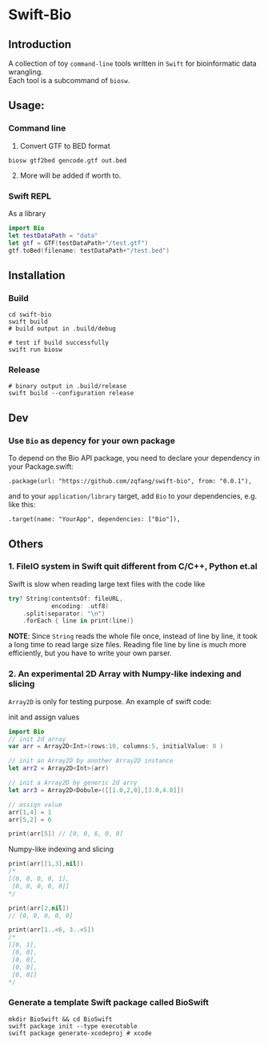 # Swift-Bio
## Introduction
A collection of toy `command-line` tools written in `Swift` for bioinformatic data wrangling.    
Each tool is a subcommand of `biosw`. 

## Usage:
### Command line
1. Convert GTF to BED format
```shell
biosw gtf2bed gencode.gtf out.bed
```
2. More will be added if worth to.

### Swift REPL
As a library 
```swift
import Bio
let testDataPath = "data"
let gtf = GTF(testDataPath+"/test.gtf")
gtf.toBed(filename: testDataPath+"/test.bed")
```
## Installation
### Build
```shell
cd swift-bio
swift build
# build output in .build/debug

# test if build successfully
swift run biosw
```
###  Release 
```shell
# binary output in .build/release
swift build --configuration release
```

## Dev
### Use `Bio` as depency for your own package
To depend on the Bio API package, you need to declare your dependency in your Package.swift:
```
.package(url: "https://github.com/zqfang/swift-bio", from: "0.0.1"),
```
and to your `application/library` target, add `Bio` to your dependencies, e.g. like this:
```
.target(name: "YourApp", dependencies: ["Bio"]),
```


## Others
### 1. FileIO system in Swift quit different from C/C++, Python et.al
Swift is slow when reading large text files with the code like  
```swift
try? String(contentsOf: fileURL,
            encoding: .utf8)
    .split(separator: "\n") 
    .forEach { line in print(line)}
```
**NOTE**: Since `String` reads the whole file once, instead of line by line, it took a long time to read large size files. Reading file line by line is much more efficiently, but you have to write your own parser.

### 2. An experimental 2D Array with Numpy-like indexing and slicing
`Array2D` is only for testing purpose. An example of swift code:

init and assign values
```swift
import Bio
// init 2d array
var arr = Array2D<Int>(rows:10, columns:5, initialValue: 0 )

// init an Array2D by another Array2D instance
let arr2 = Array2D<Int>(arr)

// init a Array2D by generic 2d arry
let arr3 = Array2D<Dobule>([[1.0,2,0],[3.0,4.0]])

// assign value
arr[1,4] = 1 
arr[5,2] = 6

print(arr[5]) // [0, 0, 6, 0, 0]
```

Numpy-like indexing and slicing
```swift
print(arr[[1,3],nil]) 
/* 
[[0, 0, 0, 0, 1], 
 [0, 0, 0, 0, 0]]
*/

print(arr[2,nil]) 
// [0, 0, 0, 0, 0]

print(arr[1..<6, 3..<5]) 
/* 
[[0, 1], 
 [0, 0], 
 [0, 0], 
 [0, 0], 
 [0, 0]]
*/
```


###  Generate a template Swift package called BioSwift
```
mkdir BioSwift && cd BioSwift
swift package init --type executable
swift package generate-xcodeproj # xcode 
```
